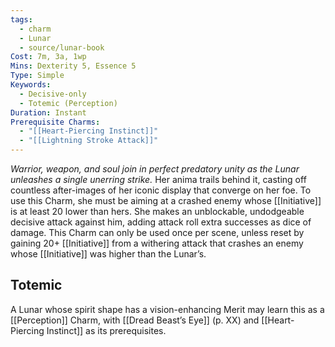 ```yaml
---
tags:
  - charm
  - Lunar
  - source/lunar-book
Cost: 7m, 3a, 1wp
Mins: Dexterity 5, Essence 5
Type: Simple
Keywords:
  - Decisive-only
  - Totemic (Perception)
Duration: Instant
Prerequisite Charms:
  - "[[Heart-Piercing Instinct]]"
  - "[[Lightning Stroke Attack]]"
---
```

*Warrior, weapon, and soul join in perfect predatory unity as the Lunar unleashes a single unerring strike.*
Her anima trails behind it, casting off countless after-images of her iconic display that converge on her foe. To use this Charm, she must be aiming at a crashed enemy whose [[Initiative]] is at least 20 lower than hers. She makes an unblockable, undodgeable decisive attack against him, adding attack roll extra successes as dice of damage. This Charm can only be used once per scene, unless reset by gaining 20+ [[Initiative]] from a withering attack that crashes an enemy whose [[Initiative]] was higher than the Lunar’s. 
## Totemic 

A Lunar whose spirit shape has a vision-enhancing Merit may learn this as a [[Perception]] Charm, with [[Dread Beast’s Eye]] (p. XX) and [[Heart-Piercing Instinct]] as its prerequisites. 